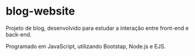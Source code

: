 # blog-website
<p>Projeto de blog, desenvolvido para estudar a interação entre front-end e back-end.</p>
<p>Programado em JavaScript, utilizando Bootstap, Node.js e EJS.</p>
